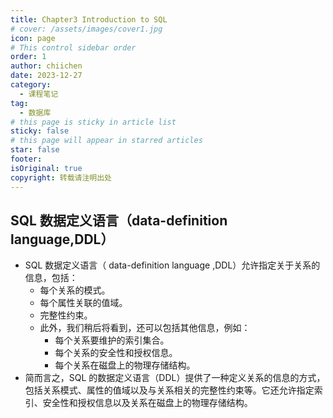 ```yaml
---
title: Chapter3 Introduction to SQL
# cover: /assets/images/cover1.jpg
icon: page
# This control sidebar order
order: 1
author: chiichen
date: 2023-12-27
category:
  - 课程笔记
tag:
  - 数据库
# this page is sticky in article list
sticky: false
# this page will appear in starred articles
star: false
footer:
isOriginal: true
copyright: 转载请注明出处
---
```


## SQL 数据定义语言（data-definition language,DDL）

- SQL 数据定义语言（ data-definition language ,DDL）允许指定关于关系的信息，包括：
  - 每个关系的模式。
  - 每个属性关联的值域。
  - 完整性约束。
  - 此外，我们稍后将看到，还可以包括其他信息，例如：
    - 每个关系要维护的索引集合。
    - 每个关系的安全性和授权信息。
    - 每个关系在磁盘上的物理存储结构。
- 简而言之，SQL 的数据定义语言（DDL）提供了一种定义关系的信息的方式，包括关系模式、属性的值域以及与关系相关的完整性约束等。它还允许指定索引、安全性和授权信息以及关系在磁盘上的物理存储结构。
